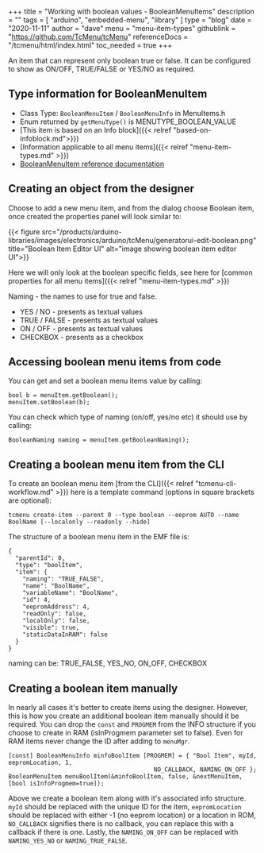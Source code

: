 +++
title = "Working with boolean values - BooleanMenuItems"
description = ""
tags = [ "arduino", "embedded-menu", "library" ]
type = "blog"
date = "2020-11-11"
author =  "dave"
menu = "menu-item-types"
githublink = "https://github.com/TcMenu/tcMenu"
referenceDocs = "/tcmenu/html/index.html"
toc_needed = true
+++

An item that can represent only boolean true or false. It can be configured to show as ON/OFF, TRUE/FALSE or YES/NO as required.

## Type information for BooleanMenuItem

* Class Type: `BooleanMenuItem` / `BooleanMenuInfo` in MenuItems.h
* Enum returned by `getMenuType()` is MENUTYPE_BOOLEAN_VALUE
* [This item is based on an Info block]({{< relref "based-on-infoblock.md">}})
* [Information applicable to all menu items]({{< relref "menu-item-types.md" >}})
* [BooleanMenuItem reference documentation](https://www.thecoderscorner.com/ref-docs/tcmenu/html/class_boolean_menu_item.html) 

## Creating an object from the designer

Choose to add a new menu item, and from the dialog choose Boolean item, once created the properties panel will look similar to:

{{< figure src="/products/arduino-libraries/images/electronics/arduino/tcMenu/generatorui-edit-boolean.png" title="Boolean Item Editor UI" alt="image showing boolean item editor UI">}}

Here we will only look at the boolean specific fields, see here for [common properties for all menu items]({{< relref "menu-item-types.md" >}})

Naming - the names to use for true and false.

* YES / NO - presents as textual values 
* TRUE / FALSE - presents as textual values
* ON / OFF - presents as textual values 
* CHECKBOX - presents as a checkbox

## Accessing boolean menu items from code

You can get and set a boolean menu items value by calling:

    bool b = menuItem.getBoolean();
    menuItem.setBoolean(b);

You can check which type of naming (on/off, yes/no etc) it should use by calling:

    BooleanNaming naming = menuItem.getBooleanNaming();

## Creating a boolean menu item from the CLI

To create an boolean menu item [from the CLI]({{< relref "tcmenu-cli-workflow.md" >}}) here is a template command (options in square brackets are optional):

    tcmenu create-item --parent 0 --type boolean --eeprom AUTO --name BoolName [--localonly --readonly --hide]

The structure of a boolean menu item in the EMF file is:

    {
      "parentId": 0,
      "type": "boolItem",
      "item": {
        "naming": "TRUE_FALSE",
        "name": "BoolName",
        "variableName": "BoolName",
        "id": 4,
        "eepromAddress": 4,
        "readOnly": false,
        "localOnly": false,
        "visible": true,
        "staticDataInRAM": false
      }
    }

naming can be: TRUE_FALSE, YES_NO, ON_OFF, CHECKBOX

## Creating a boolean item manually

In nearly all cases it's better to create items using the designer. However, this is how you create an additional boolean item manually should it be required. You can drop the `const` and `PROGMEM` from the INFO structure if you choose to create in RAM (isInProgmem parameter set to false). Even for RAM items never change the ID after adding to `menuMgr`.

    [const] BooleanMenuInfo minfoBoolItem [PROGMEM] = { "Bool Item", myId, eepromLocation, 1, 
                                             NO_CALLBACK, NAMING_ON_OFF };
    BooleanMenuItem menuBoolItem(&minfoBoolItem, false, &nextMenuItem, [bool isInfoProgmem=true]);

Above we create a boolean item along with it's associated info structure. `myId` should be replaced with the unique ID for the item, `eepromLocation` should be replaced with either -1 (no eeprom location) or a location in ROM, `NO_CALLBACK` signifies there is no callback, you can replace this with a callback if there is one. Lastly, the `NAMING_ON_OFF` can be replaced with `NAMING_YES_NO` or `NAMING_TRUE_FALSE`. 
